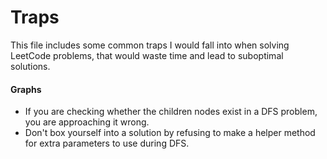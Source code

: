 # Traps
This file includes some common traps I would fall into when solving LeetCode problems, that would waste time and lead to suboptimal solutions.
#### Graphs
- If you are checking whether the children nodes exist in a DFS problem, you are approaching it wrong.
- Don't box yourself into a solution by refusing to make a helper method for extra parameters to use during DFS.